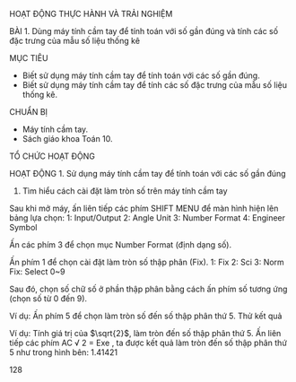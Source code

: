 HOẠT ĐỘNG THỰC HÀNH VÀ TRẢI NGHIỆM

BÀI 1. Dùng máy tính cầm tay để tính toán với số gần đúng và tính các số đặc trưng của mẫu số liệu thống kê

MỤC TIÊU
- Biết sử dụng máy tính cầm tay để tính toán với các số gần đúng.
- Biết sử dụng máy tính cầm tay để tính các số đặc trưng của mẫu số liệu thống kê.

CHUẨN BỊ
- Máy tính cầm tay.
- Sách giáo khoa Toán 10.

TỔ CHỨC HOẠT ĐỘNG

HOẠT ĐỘNG 1. Sử dụng máy tính cầm tay để tính toán với các số gần đúng

1. Tìm hiểu cách cài đặt làm tròn số trên máy tính cầm tay

Sau khi mở máy, ấn liên tiếp các phím SHIFT MENU để màn hình hiện lên bảng lựa chọn:
1: Input/Output
2: Angle Unit
3: Number Format
4: Engineer Symbol

Ấn các phím 3 để chọn mục Number Format (định dạng số).

Ấn phím 1 để chọn cài đặt làm tròn số thập phân (Fix).
1: Fix
2: Sci
3: Norm
Fix: Select 0~9

Sau đó, chọn số chữ số ở phần thập phân bằng cách ấn phím số tương ứng (chọn số từ 0 đến 9).

Ví dụ: Ấn phím 5 để chọn làm tròn số đến số thập phân thứ 5.
Thử kết quả

Ví dụ: Tính giá trị của $\sqrt{2}$, làm tròn đến số thập phân thứ 5.
Ấn liên tiếp các phím AC √ 2 = Exe , ta được kết quả làm tròn đến số thập phân thứ 5 như trong hình bên: 1.41421

128